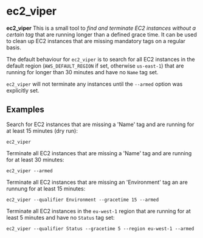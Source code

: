 # ec2_viper

**ec2_viper** This is a small tool to _find and terminate EC2 instances without a
certain tag_ that are running longer than a defined grace time. It can be used
to clean up EC2 instances that are missing mandatory tags on a regular basis.

The default behaviour for `ec2_viper` is to search for all EC2 instances in
the default region (`AWS_DEFAULT_REGION` if set, otherwise `us-east-1`) that are
running for longer than 30 minutes and have no `Name` tag set.

`ec2_viper` will not terminate any instances until the `--armed` option was
explicitly set.

## Examples

Search for EC2 instances that are missing a 'Name' tag and are running for at
least 15 minutes (dry run):

``ec2_viper``

Terminate all EC2 instances that are missing a 'Name' tag and are running for at
least 30 minutes:

``ec2_viper --armed``

Terminate all EC2 instances that are missing an 'Environment' tag an are runnung
for at least 15 minutes:

``ec2_viper --qualifier Environment --gracetime 15 --armed``

Terminate all EC2 instances in the `eu-west-1` region that are running for at
least 5 minutes and have no `Status` tag set:

``ec2_viper --qualifier Status --gracetime 5 --region eu-west-1 --armed``
